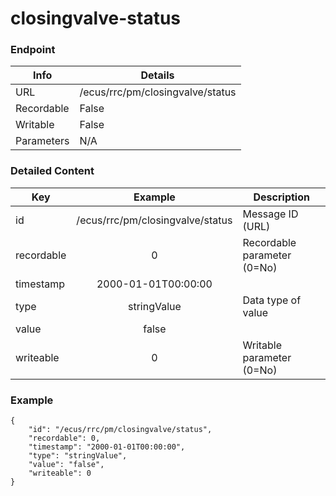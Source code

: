 # closingvalve-status



### Endpoint

| Info  | Details |
| ------------- | ------------- |
| URL   | /ecus/rrc/pm/closingvalve/status   |
| Recordable   | False   |
| Writable   | False   |
| Parameters  | N/A  |

### Detailed Content

|  Key  | Example | Description |
| ------------- | :------: | ------------------------------ |
|  id | /ecus/rrc/pm/closingvalve/status | Message ID (URL) |
|  recordable | 0 | Recordable parameter (0=No) |
|  timestamp | 2000-01-01T00:00:00 |  |
|  type | stringValue | Data type of value |
|  value | false |  |
|  writeable | 0 | Writable parameter (0=No) |



### Example
```
{
    "id": "/ecus/rrc/pm/closingvalve/status",
    "recordable": 0,
    "timestamp": "2000-01-01T00:00:00",
    "type": "stringValue",
    "value": "false",
    "writeable": 0
}
```
